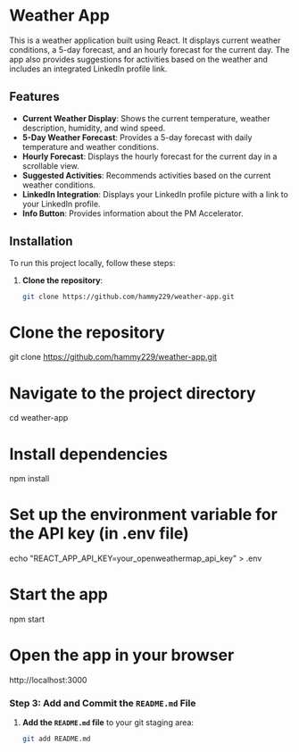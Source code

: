 # Weather App

This is a weather application built using React. It displays current weather conditions, a 5-day forecast, and an hourly forecast for the current day. The app also provides suggestions for activities based on the weather and includes an integrated LinkedIn profile link.

## Features
- **Current Weather Display**: Shows the current temperature, weather description, humidity, and wind speed.
- **5-Day Weather Forecast**: Provides a 5-day forecast with daily temperature and weather conditions.
- **Hourly Forecast**: Displays the hourly forecast for the current day in a scrollable view.
- **Suggested Activities**: Recommends activities based on the current weather conditions.
- **LinkedIn Integration**: Displays your LinkedIn profile picture with a link to your LinkedIn profile.
- **Info Button**: Provides information about the PM Accelerator.

## Installation
To run this project locally, follow these steps:

1. **Clone the repository**:
   ```bash
   git clone https://github.com/hammy229/weather-app.git
# Clone the repository
git clone https://github.com/hammy229/weather-app.git

# Navigate to the project directory
cd weather-app

# Install dependencies
npm install

# Set up the environment variable for the API key (in .env file)
echo "REACT_APP_API_KEY=your_openweathermap_api_key" > .env

# Start the app
npm start

# Open the app in your browser
http://localhost:3000

### Step 3: Add and Commit the `README.md` File

1. **Add the `README.md` file** to your git staging area:
   ```bash
   git add README.md
